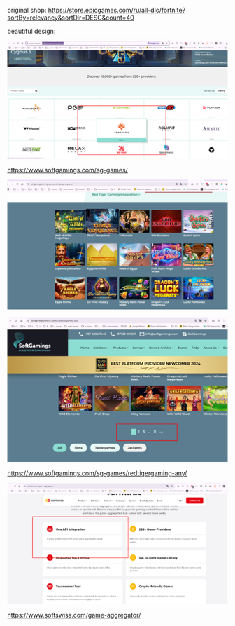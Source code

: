 original shop:
https://store.epicgames.com/ru/all-dlc/fortnite?sortBy=relevancy&sortDir=DESC&count=40

beautiful design:

![](_md_img/API_images/API%202025-02-17-21-19-32.png)

https://www.softgamings.com/sg-games/

![](_md_img/API_images/API%202025-02-17-21-20-15.png)

![](_md_img/API_images/API%202025-02-17-21-20-48.png)

https://www.softgamings.com/sg-games/redtigergaming-any/

![](_md_img/API_images/API%202025-02-17-21-22-32.png)

https://www.softswiss.com/game-aggregator/